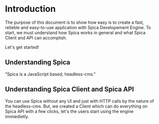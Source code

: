 # Introduction

The purpose of this document is to show how easy is to create a fast, relieble and easy-to-use application with Spica Developement Engine. To start, we must understand how Spica works in general and what Spica Client and API can accomplish.

Let's get started!

## Understanding Spica

"Spica is a JavaScript based, headless-cms."

## Understanding Spica Client and Spica API

You can use Spica without any UI and just with HTTP calls by the nature of the headless-cms. But, we created a Client which can do everything on Spica API with a few clicks, let's the users start using the engine immiedietly.